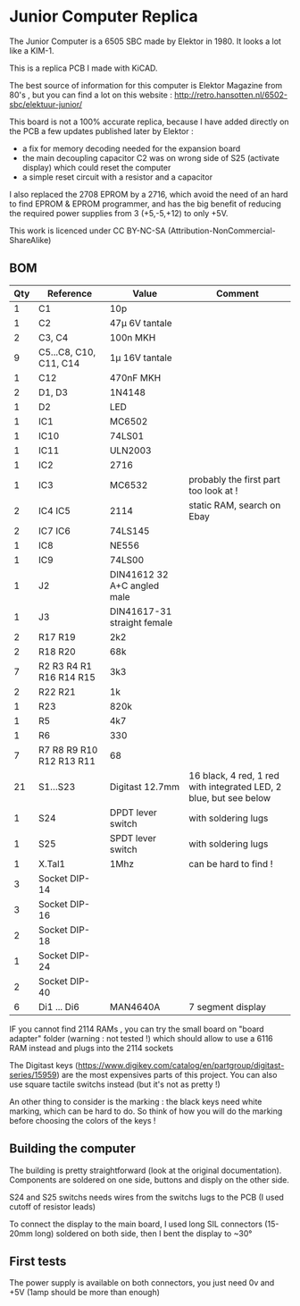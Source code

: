 # Junior Computer Replica

The Junior Computer is a 6505 SBC made by Elektor in 1980. It looks a lot like a KIM-1.

This is a replica PCB I made with KiCAD.

The best source of information for this computer is Elektor Magazine from 80's , but you can find a lot on this website : http://retro.hansotten.nl/6502-sbc/elektuur-junior/

This board is not a 100% accurate replica, because I have added directly on the PCB a few updates published later by Elektor :
* a fix for memory decoding needed for the expansion board
* the main decoupling capacitor C2 was on wrong side of S25 (activate display) which could reset the computer
* a simple reset circuit with a resistor and a capacitor

I also replaced the 2708 EPROM by a 2716, which avoid the need of an hard to find EPROM & EPROM programmer, and has the big benefit of reducing the required power supplies from 3 (+5,-5,+12) to only +5V.

This work is licenced under CC BY-NC-SA (Attribution-NonCommercial-ShareAlike)

## BOM

| Qty | Reference   | Value | Comment |
| --- | --- | --- | --- |
| 1	| C1 |	10p | |
| 1	| C2 |	47µ 6V tantale | |
| 2	| C3, C4 |	100n MKH
| 9	| C5...C8, C10, C11, C14 | 	1µ 16V tantale | |
| 1	| C12 |	470nF MKH | |
| 2	| D1, D3 |	1N4148 | |
| 1	| D2 |	LED | |
| 1	| IC1 |	MC6502 | |
| 1	| IC10 |	74LS01 | |
| 1	| IC11 |	ULN2003 | |
| 1	| IC2 |	2716 | |
| 1	| IC3 |	MC6532 | probably the first part too look at ! |
| 2	| IC4 IC5 |	2114 | static RAM, search on Ebay |
| 2	| IC7 IC6 |	74LS145 | |
| 1	| IC8 |	NE556 | |
| 1	| IC9 |	74LS00 | |
| 1	| J2 |	DIN41612 32 A+C angled male| |
| 1	| J3 |	DIN41617-31 straight female | |
| 2	| R17 R19 |	2k2 | |
| 2	| R18 R20 |	68k | |
| 7	| R2 R3 R4 R1 R16 R14 R15 |	3k3 | |
| 2	| R22 R21 |	1k | |
| 1	| R23 |	820k | |
| 1	| R5 |	4k7 | |
| 1	| R6 |	330 | |
| 7	| R7 R8 R9 R10 R12 R13 R11 |	68 | |
| 21	| S1…S23 |	Digitast 12.7mm | 16 black, 4 red, 1 red with integrated LED, 2 blue, but see below |
| 1	| S24 | DPDT lever switch	| with soldering lugs |
| 1	| S25|	SPDT lever switch | with soldering lugs |
| 1	| X.Tal1 |	1Mhz | can be hard to find ! |
| 3	| Socket DIP-14	| | |
| 3	| Socket DIP-16	| | |
| 2	| Socket DIP-18	| | |
| 1	| Socket DIP-24	| | |
| 2	| Socket DIP-40	| | |
| 6 | Di1 ... Di6 | MAN4640A | 7 segment display |

IF you cannot find 2114 RAMs , you can try the small board on "board adapter" folder (warning : not tested !) which should allow to use a 6116 RAM instead and plugs into the 2114 sockets

The Digitast keys (https://www.digikey.com/catalog/en/partgroup/digitast-series/15959) are the most expensives parts of this project. You can also use square tactile switchs instead (but it's not as pretty !)

An other thing to consider is the marking : the black keys need white marking, which can be hard to do. So think of how you will do the marking before choosing the colors of the keys !

## Building the computer

The building is pretty straightforward (look at the original documentation). Components are soldered on one side, buttons and disply on the other side.

S24 and S25 switchs needs wires from the switchs lugs to the PCB (I used cutoff of resistor leads)

To connect the display to the main board, I used long SIL connectors (15-20mm long) soldered on both side, then I bent the display to ~30°

## First tests

The power supply is available on both connectors, you just need 0v and +5V (1amp should be more than enough)

